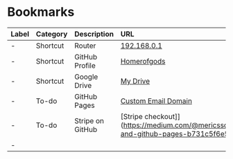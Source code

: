 # Bookmarks 
| **Label** | **Category** | **Description** | **URL** | **Root URL** |
| :-------- | :-------- | :-------- | :-------- | :-------- | 
| - | Shortcut | Router | [192.168.0.1](http://192.168.0.1/0.1/gui/#/wifi/2.4GHz/priv/basic) |  |
| - | Shortcut | GitHub Profile | [Homerofgods](https://github.com/homerofgods) | [GitHub](http://github.com/) | 
| - | Shortcut | Google Drive | [My Drive](https://drive.google.com/drive/my-drive) | [Google Drive](https://drive.google.com/) |
| - | To-do | GitHub Pages | [Custom Email Domain](https://www.kristasimmons.io/blog/custom-email-domain-github-pages/) | [Kristasimmons](https://www.kristasimmons.io/) | 
| - | To-do | Stripe on GitHub | [Stripe checkout]](https://medium.com/@mericsson/stripe-and-github-pages-b731c5f6e5ee) | [medium](https://medium.com/) 
| - | 
